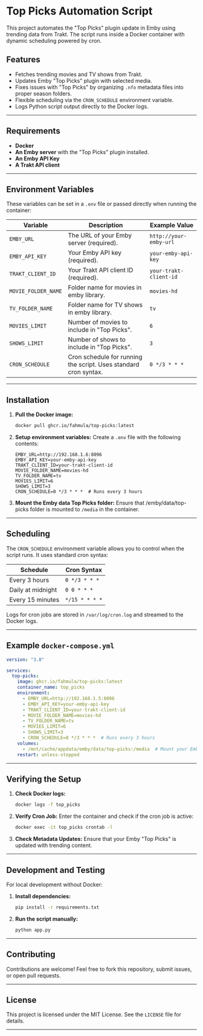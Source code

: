 # Top Picks Automation Script

This project automates the "Top Picks" plugin update in Emby using trending data from Trakt. The script runs inside a Docker container with dynamic scheduling powered by cron.

## Features

- Fetches trending movies and TV shows from Trakt.
- Updates Emby "Top Picks" plugin with selected media.
- Fixes issues with "Top Picks" by organizing `.nfo` metadata files into proper season folders.
- Flexible scheduling via the `CRON_SCHEDULE` environment variable.
- Logs Python script output directly to the Docker logs.

---

## Requirements

- **Docker**
- **An Emby server** with the "Top Picks" plugin installed.
- **An Emby API Key**
- **A Trakt API client**

---

## Environment Variables

These variables can be set in a `.env` file or passed directly when running the container:

| Variable          | Description                                                                | Example Value           |
|--------------------|----------------------------------------------------------------------------|-------------------------|
| `EMBY_URL`        | The URL of your Emby server (required).                                    | `http://your-emby-url`  |
| `EMBY_API_KEY`    | Your Emby API key (required).                                              | `your-emby-api-key`     |
| `TRAKT_CLIENT_ID` | Your Trakt API client ID (required).                                       | `your-trakt-client-id`  |
| `MOVIE_FOLDER_NAME` | Folder name for movies in emby library.                                  | `movies-hd`             |
| `TV_FOLDER_NAME`  | Folder name for TV shows in emby library.                                  | `tv`                   |
| `MOVIES_LIMIT`    | Number of movies to include in "Top Picks".                                | `6`                     |
| `SHOWS_LIMIT`     | Number of shows to include in "Top Picks".                                 | `3`                     |
| `CRON_SCHEDULE`   | Cron schedule for running the script. Uses standard cron syntax.           | `0 */3 * * *`           |

---

## Installation

1. **Pull the Docker image:**
   ```bash
   docker pull ghcr.io/fahmula/top-picks:latest
   ```

2. **Setup environment variables:**
   Create a `.env` file with the following contents:
   ```env
   EMBY_URL=http://192.168.1.6:8096
   EMBY_API_KEY=your-emby-api-key
   TRAKT_CLIENT_ID=your-trakt-client-id
   MOVIE_FOLDER_NAME=movies-hd
   TV_FOLDER_NAME=tv
   MOVIES_LIMIT=6
   SHOWS_LIMIT=3
   CRON_SCHEDULE=0 */3 * * *  # Runs every 3 hours
   ```

3. **Mount the Emby data Top Picks folder:**
   Ensure that /emby/data/top-picks folder is mounted to `/media` in the container.

---

## Scheduling

The `CRON_SCHEDULE` environment variable allows you to control when the script runs. It uses standard cron syntax:

| Schedule            | Cron Syntax   |
|---------------------|---------------|
| Every 3 hours       | `0 */3 * * *` |
| Daily at midnight   | `0 0 * * *`   |
| Every 15 minutes    | `*/15 * * * *`|

Logs for cron jobs are stored in `/var/log/cron.log` and streamed to the Docker logs.

---

## Example `docker-compose.yml`

```yaml
version: "3.8"

services:
  top-picks:
    image: ghcr.io/fahmula/top-picks:latest
    container_name: top_picks
    environment:
      - EMBY_URL=http://192.168.1.5:8096
      - EMBY_API_KEY=your-emby-api-key
      - TRAKT_CLIENT_ID=your-trakt-client-id
      - MOVIE_FOLDER_NAME=movies-hd
      - TV_FOLDER_NAME=tv
      - MOVIES_LIMIT=6
      - SHOWS_LIMIT=3
      - CRON_SCHEDULE=0 */3 * * *  # Runs every 3 hours
    volumes:
      - /mnt/cache/appdata/emby/data/top-picks:/media  # Mount your Emby "Top Picks" path to /media
    restart: unless-stopped
```

---

## Verifying the Setup

1. **Check Docker logs:**
   ```bash
   docker logs -f top_picks
   ```

2. **Verify Cron Job:**
   Enter the container and check if the cron job is active:
   ```bash
   docker exec -it top_picks crontab -l
   ```

3. **Check Metadata Updates:**
   Ensure that your Emby "Top Picks" is updated with trending content.

---

## Development and Testing

For local development without Docker:

1. **Install dependencies:**
   ```bash
   pip install -r requirements.txt
   ```

2. **Run the script manually:**
   ```bash
   python app.py
   ```

---

## Contributing

Contributions are welcome! Feel free to fork this repository, submit issues, or open pull requests.

---

## License

This project is licensed under the MIT License. See the `LICENSE` file for details.

---
